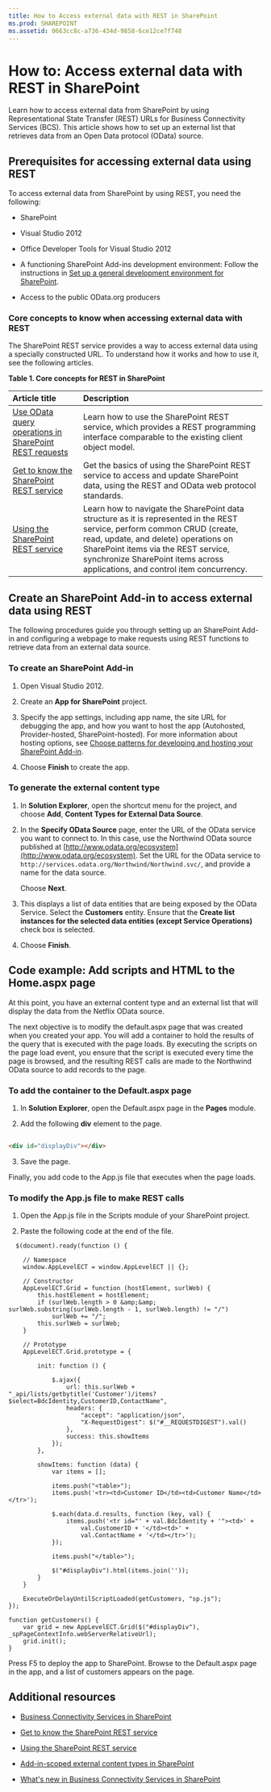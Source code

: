 ```yaml
---
title: How to Access external data with REST in SharePoint
ms.prod: SHAREPOINT
ms.assetid: 0663cc8c-a736-434d-9858-6ce12ce7f748
---
```



# How to: Access external data with REST in SharePoint
Learn how to access external data from SharePoint by using Representational State Transfer (REST) URLs for Business Connectivity Services (BCS).
This article shows how to set up an external list that retrieves data from an Open Data protocol (OData) source.
  
    
    


## Prerequisites for accessing external data using REST
<a name="bkmk_Prerequisites"> </a>

To access external data from SharePoint by using REST, you need the following:
  
    
    

- SharePoint
    
  
- Visual Studio 2012
    
  
- Office Developer Tools for Visual Studio 2012
    
  
- A functioning SharePoint Add-ins development environment: Follow the instructions in  [Set up a general development environment for SharePoint](set-up-a-general-development-environment-for-sharepoint).
    
  
- Access to the public OData.org producers
    
  

### Core concepts to know when accessing external data with REST

The SharePoint REST service provides a way to access external data using a specially constructed URL. To understand how it works and how to use it, see the following articles.
  
    
    

**Table 1. Core concepts for REST in SharePoint**


|**Article title**|**Description**|
|:-----|:-----|
| [Use OData query operations in SharePoint REST requests](http://msdn.microsoft.com/library/d4b5c277-ed50-420c-8a9b-860342284b72%28Office.15%29.aspx) <br/> |Learn how to use the SharePoint REST service, which provides a REST programming interface comparable to the existing client object model.  <br/> |
| [Get to know the SharePoint REST service](http://msdn.microsoft.com/library/2de035a0-ac75-43bd-9665-5c5a59c4c590%28Office.15%29.aspx) <br/> |Get the basics of using the SharePoint REST service to access and update SharePoint data, using the REST and OData web protocol standards.  <br/> |
| [Using the SharePoint REST service](http://msdn.microsoft.com/library/e1ff2979-1c16-4cb0-a57e-9168dfe20a7c.aspx) <br/> |Learn how to navigate the SharePoint data structure as it is represented in the REST service, perform common CRUD (create, read, update, and delete) operations on SharePoint items via the REST service, synchronize SharePoint items across applications, and control item concurrency.  <br/> |
   

## Create an SharePoint Add-in to access external data using REST
<a name="bkmk_CreateApp"> </a>

The following procedures guide you through setting up an SharePoint Add-in and configuring a webpage to make requests using REST functions to retrieve data from an external data source.
  
    
    

### To create an SharePoint Add-in


1. Open Visual Studio 2012.
    
  
2. Create an **App for SharePoint** project.
    
  
3. Specify the app settings, including app name, the site URL for debugging the app, and how you want to host the app (Autohosted, Provider-hosted, SharePoint-hosted). For more information about hosting options, see  [Choose patterns for developing and hosting your SharePoint Add-in](http://msdn.microsoft.com/library/05ce5435-0a03-4ddc-976b-c33b08d03457%28Office.15%29.aspx).
    
  
4. Choose **Finish** to create the app.
    
  

### To generate the external content type


1. In **Solution Explorer**, open the shortcut menu for the project, and choose **Add**, **Content Types for External Data Source**.
    
  
2. In the **Specify OData Source** page, enter the URL of the OData service you want to connect to. In this case, use the Northwind OData source published at [http://www.odata.org/ecosystem](http://www.odata.org/ecosystem). Set the URL for the OData service to  `http://services.odata.org/Northwind/Northwind.svc/`, and provide a name for the data source.
    
    Choose **Next**.
    
  
3. This displays a list of data entities that are being exposed by the OData Service. Select the **Customers** entity. Ensure that the **Create list instances for the selected data entities (except Service Operations)** check box is selected.
    
  
4. Choose **Finish**.
    
  

## Code example: Add scripts and HTML to the Home.aspx page
<a name="bkmk_AddUIelements"> </a>

At this point, you have an external content type and an external list that will display the data from the Netflix OData source. 
  
    
    
The next objective is to modify the default.aspx page that was created when you created your app. You will add a container to hold the results of the query that is executed with the page loads. By executing the scripts on the page load event, you ensure that the script is executed every time the page is browsed, and the resulting REST calls are made to the Northwind OData source to add records to the page.
  
    
    

### To add the container to the Default.aspx page


1. In **Solution Explorer**, open the Default.aspx page in the **Pages** module.
    
  
2. Add the following **div** element to the page.
    
```HTML
  
<div id="displayDiv"></div>
```

3. Save the page.
    
  
Finally, you add code to the App.js file that executes when the page loads.
  
    
    

### To modify the App.js file to make REST calls


1. Open the App.js file in the Scripts module of your SharePoint project.
    
  
2. Paste the following code at the end of the file.
    
```
  $(document).ready(function () {

    // Namespace
    window.AppLevelECT = window.AppLevelECT || {};

    // Constructor
    AppLevelECT.Grid = function (hostElement, surlWeb) {
        this.hostElement = hostElement;
        if (surlWeb.length > 0 &amp;&amp; surlWeb.substring(surlWeb.length - 1, surlWeb.length) != "/")
            surlWeb += "/";
        this.surlWeb = surlWeb;
    }

    // Prototype
    AppLevelECT.Grid.prototype = {

        init: function () {

            $.ajax({
                url: this.surlWeb + "_api/lists/getbytitle('Customer')/items?$select=BdcIdentity,CustomerID,ContactName",
                headers: {
                    "accept": "application/json",
                    "X-RequestDigest": $("#__REQUESTDIGEST").val()
                },
                success: this.showItems
            });
        },

        showItems: function (data) {
            var items = [];

            items.push("<table>");
            items.push('<tr><td>Customer ID</td><td>Customer Name</td></tr>');

            $.each(data.d.results, function (key, val) {
                items.push('<tr id="' + val.BdcIdentity + '"><td>' +
                    val.CustomerID + '</td><td>' +
                    val.ContactName + '</td></tr>');
            });

            items.push("</table>");

            $("#displayDiv").html(items.join(''));
        }
    }

    ExecuteOrDelayUntilScriptLoaded(getCustomers, "sp.js");
});

function getCustomers() {
    var grid = new AppLevelECT.Grid($("#displayDiv"), _spPageContextInfo.webServerRelativeUrl);
    grid.init();
}
```

Press F5 to deploy the app to SharePoint. Browse to the Default.aspx page in the app, and a list of customers appears on the page.
  
    
    

## Additional resources
<a name="bkmk_Addres"> </a>


-  [Business Connectivity Services in SharePoint](business-connectivity-services-in-sharepoint)
    
  
-  [Get to know the SharePoint REST service](http://msdn.microsoft.com/library/2de035a0-ac75-43bd-9665-5c5a59c4c590%28Office.15%29.aspx)
    
  
-  [Using the SharePoint REST service](http://msdn.microsoft.com/library/e1ff2979-1c16-4cb0-a57e-9168dfe20a7c.aspx)
    
  
-  [Add-in-scoped external content types in SharePoint](add-in-scoped-external-content-types-in-sharepoint)
    
  
-  [What's new in Business Connectivity Services in SharePoint](what-s-new-in-business-connectivity-services-in-sharepoint)
    
  

